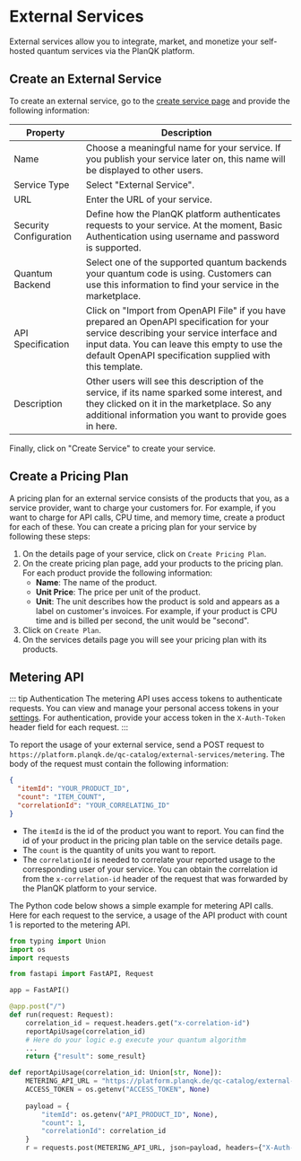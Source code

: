 # External Services
External services allow you to integrate, market, and monetize your self-hosted quantum services via the PlanQK platform.

## Create an External Service
To create an external service, go to the [create service page](https://platform.planqk.de/services/new) and provide the following information:

| Property | Description                                                                                                                                                                                                                                                                                                                                                                                                                            |
|--|----------------------------------------------------------------------------------------------------------------------------------------------------------------------------------------------------------------------------------------------------------------------------------------------------------------------------------------------------------------------------------------------------------------------------------------|
| Name | Choose a meaningful name for your service. If you publish your service later on, this name will be displayed to other users.                                                                                                                                                                                                                                                                                                           |
| Service Type | Select "External Service".                                                                                                                                                                                                                                                                                                                                                                                                             |
| URL | Enter the URL of your service.                                                                                                                                                                                                                                                                                                                                                           |    
| Security Configuration | Define how the PlanQK platform authenticates requests to your service. At the moment, Basic Authentication using username and password is supported. |
| Quantum Backend | Select one of the supported quantum backends your quantum code is using. Customers can use this information to find your service in the marketplace. |
| API Specification | Click on "Import from OpenAPI File" if you have prepared an OpenAPI specification for your service describing your service interface and input data. You can leave this empty to use the default OpenAPI specification supplied with this template.                                                                                                                                                                                    |
| Description | Other users will see this description of the service, if its name sparked some interest, and they clicked on it in the marketplace. So any additional information you want to provide goes in here.

Finally, click on "Create Service" to create your service.

## Create a Pricing Plan
A pricing plan for an external service consists of the products that you, as a service provider, want to charge your customers for.
For example, if you want to charge for API calls, CPU time, and memory time, create a product for each of these.
You can create a pricing plan for your service by following these steps:

1. On the details page of your service, click on `Create Pricing Plan`.
2. On the create pricing plan page, add your products to the pricing plan. For each product provide the following information:
   -  **Name**: The name of the product.
   -  **Unit Price**: The price per unit of the product.
   -  **Unit**: The unit describes how the product is sold and appears as a label on customer's invoices. 
   For example, if your product is CPU time and is billed per second, the unit would be "second".
3. Click on `Create Plan`.
4. On the services details page you will see your pricing plan with its products.

## Metering API
::: tip Authentication
The metering API uses access tokens to authenticate requests.
You can view and manage your personal access tokens in your [settings](https://platform.planqk.de/settings/access-tokens).
For authentication, provide your access token in the `X-Auth-Token` header field for each request.
:::

To report the usage of your external service, send a POST request to ```https://platform.planqk.de/qc-catalog/external-services/metering```.
The body of the request must contain the following information:

```json
{
  "itemId": "YOUR_PRODUCT_ID",
  "count": "ITEM_COUNT",
  "correlationId": "YOUR_CORRELATING_ID"
}
```

- The `itemId` is the id of the product you want to report.
  You can find the id of your product in the pricing plan table on the service details page.
- The `count` is the quantity of units you want to report.
- The `correlationId` is needed to correlate your reported usage to the corresponding user of your service.
  You can obtain the correlation id from the `x-correlation-id` header of the request that was forwarded by the PlanQK platform to your service.

The Python code below shows a simple example for metering API calls.
Here for each request to the service, a usage of the API product with count 1 is reported to the metering API.

```python
from typing import Union
import os
import requests

from fastapi import FastAPI, Request

app = FastAPI()

@app.post("/")
def run(request: Request):
    correlation_id = request.headers.get("x-correlation-id")
    reportApiUsage(correlation_id)
    # Here do your logic e.g execute your quantum algorithm
    ...    
    return {"result": some_result}

def reportApiUsage(correlation_id: Union[str, None]):
    METERING_API_URL = "https://platform.planqk.de/qc-catalog/external-services/metering"
    ACCESS_TOKEN = os.getenv("ACCESS_TOKEN", None)
    
    payload = {
        "itemId": os.getenv("API_PRODUCT_ID", None),
        "count": 1,
        "correlationId": correlation_id
    }
    r = requests.post(METERING_API_URL, json=payload, headers={"X-Auth-Token": ACCESS_TOKEN})
```





